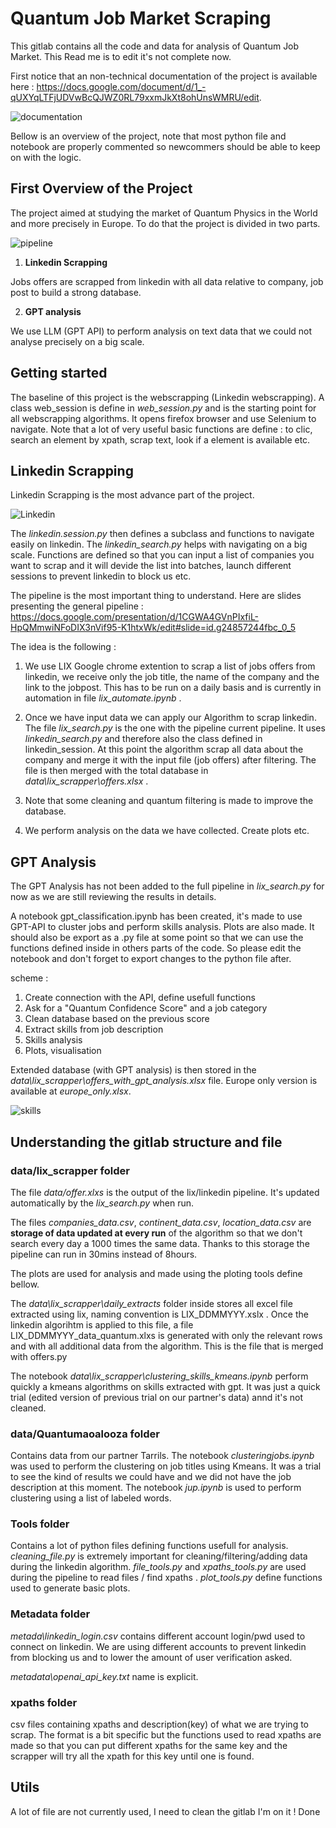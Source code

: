 # **Quantum Job Market Scraping**

This gitlab contains all the code and data for analysis of Quantum Job Market. This Read me is to edit it's not complete now. 

First notice that an non-technical documentation of the project is available here : https://docs.google.com/document/d/1_-qUXYqLTFjUDVwBcQJWZ0RL79xxmJkXt8ohUnsWMRU/edit. 

![documentation](https://gitlab.com/scienceathome/datasci/quantum-jobs/-/blob/9fc3c4e1f228fb03a755ea6b92b5a264f023c886/data/lix_scrapper/useful/documentation.png)

Bellow is an overview of the project, note that most python file and notebook are properly commented so newcommers should be able to keep on with the logic.

## First Overview of the Project

The project aimed at studying the market of Quantum Physics in the World and more precisely in Europe. To do that the project is divided in two parts.

![pipeline](https://gitlab.com/scienceathome/datasci/quantum-jobs/-/blob/9fc3c4e1f228fb03a755ea6b92b5a264f023c886/data/lix_scrapper/useful/pipeline.png)

1. **Linkedin Scrapping**

Jobs offers are scrapped from linkedin with all data relative to company, job post to build a strong database.


2. **GPT analysis**

We use LLM (GPT API) to perform analysis on text data that we could not analyse precisely on a big scale.

## **Getting started**
 
 The baseline of this project is the webscrapping (Linkedin webscrapping). A class web_session is define in *web_session.py* and is the starting point for all webscrapping algorithms. It opens firefox browser and use Selenium to navigate. Note that a lot of very useful basic functions are define : to clic, search an element by xpath, scrap text, look if a element is available etc.


## **Linkedin Scrapping**

Linkedin Scrapping is the most advance part of the project.

![Linkedin](https://gitlab.com/scienceathome/datasci/quantum-jobs/-/blob/9fc3c4e1f228fb03a755ea6b92b5a264f023c886/data/lix_scrapper/useful/database.png)


The *linkedin.session.py* then defines a subclass and functions to navigate easily on linkedin. The *linkedin_search.py* helps with navigating on a big scale. Functions are defined so that you can input a list of companies you want to scrap and it will devide the list into batches, launch different sessions to prevent linkedin to block us etc.

The pipeline is the most important thing to understand. Here are slides presenting the general pipeline : 
https://docs.google.com/presentation/d/1CGWA4GVnPIxfiL-HpQMmwiNFoDIX3nVif95-K1htxWk/edit#slide=id.g24857244fbc_0_5

The idea is the following : 
1. We use LIX Google chrome extention to scrap a list of jobs offers from linkedin, we receive only the job title, the name of the company and the link to the jobpost. This has to be run on a daily basis and is currently in automation in file *lix_automate.ipynb* . 

2. Once we have input data we can apply our Algorithm to scrap linkedin. The file *lix_search.py* is the one with the pipeline current pipeline. It uses *linkedin_search.py* and therefore also the class defined in linkedin_session. At this point the algorithm scrap all data about the company and merge it with the input file (job offers) after filtering. The file is then merged with the total database in 
*data\lix_scrapper\offers.xlsx* .

3. Note that some cleaning and  quantum filtering is made to improve the database. 

4. We perform analysis on the data we have collected. Create plots etc.

## **GPT Analysis** 

The GPT Analysis has not been added to the full pipeline in *lix_search.py* for now as we are still reviewing the results in details.

A notebook gpt_classification.ipynb has been created, it's made to use GPT-API to cluster jobs and perform skills analysis. Plots are also made. It should also be export as a .py file  at some point so that we can use the functions defined inside in others parts of the code. So please edit the notebook and don't forget to export changes to the python file after. 

scheme : 
1. Create connection with the API, define usefull functions
2. Ask for a "Quantum Confidence Score" and a job category
3. Clean database based on the previous score
4. Extract skills from job description
5. Skills analysis 
6. Plots, visualisation 

 Extended database (with GPT analysis) is then stored in the *data\lix_scrapper\offers_with_gpt_analysis.xlsx* file. Europe only version is available at *europe_only.xlsx*. 

 ![skills](https://gitlab.com/scienceathome/datasci/quantum-jobs/-/blob/9fc3c4e1f228fb03a755ea6b92b5a264f023c886/data/lix_scrapper/useful/skills%20analysis.png)
 
## **Understanding the gitlab structure and file**

### data/lix_scrapper folder

The file *data/offer.xlxs* is the output of the lix/linkedin pipeline. It's updated automatically by the *lix_search.py* when run. 

The files *companies_data.csv*, *continent_data.csv*, *location_data.csv* are **storage of data updated at every run** of the algorithm so that we don't search every day a 1000 times the same data. Thanks to this storage the pipeline can run in 30mins instead of 8hours.

The plots are used for analysis and made using the ploting tools define bellow.

The *data\lix_scrapper\daily_extracts* folder inside stores all excel file extracted using lix, naming convention is LIX_DDMMYYY.xslx . Once the linkedin algorihtm is applied to this file, a file LIX_DDMMYYY_data_quantum.xlxs is generated with only the relevant rows and with all additional data from the algorithm. This is the file that is merged with offers.py

The notebook *data\lix_scrapper\clustering_skills_kmeans.ipynb* perform quickly a kmeans algorithms on skills extracted with gpt. It was just a quick trial (edited version of previous trial on our partner's data) annd it's not cleaned. 

### data/Quantumaoalooza folder

Contains data from our partner Tarrils. The notebook *clusteringjobs.ipynb* was used to perform the clustering on job titles using Kmeans. It was a trial to see the kind of results we could have and we did not have the job description at this moment. 
The notebook *jup.ipynb* is used to perform clustering using a list of labeled words.

### Tools folder 
Contains a lot of python files defining functions usefull for analysis. 
*cleaning_file.py* is extremely important for cleaning/filtering/adding data during the linkedin algorithm.
*file_tools.py* and *xpaths_tools.py* are used during the pipeline to read files / find xpaths . 
*plot_tools.py* define functions used to generate basic plots. 

### Metadata folder 

*metada\linkedin_login.csv* contains different account login/pwd used to connect on linkedin. We are using different accounts to prevent linkedin from blocking us and to lower the amount of user verification asked.

*metadata\openai_api_key.txt* name is explicit.
### xpaths folder

csv files containing xpaths and description(key) of what we are trying to scrap. The format is a bit specific but the functions used to read xpaths are made so that you can put different xpaths for the same key and the scrapper will try all the xpath for this key until one is found.

## **Utils**

A lot of file are not currently used, I need to clean the gitlab I'm on it ! Done
